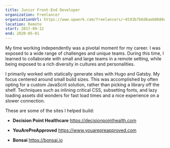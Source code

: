 ```yaml
---
title: Junior Front-End Developer
organization: Freelancer
organizationUrl: https://www.upwork.com/freelancers/~0193b7b6d6aeb0b86d
location: Remote
start: 2017-09-12
end: 2020-05-01
---
```


My time working independently was a pivotal moment for my career. I was exposed to a wide range of challenges and unique teams. During this time, I learned to collaborate with small and large teams in a remote setting, while being exposed to a rich diversity in cultures and personalities.

I primarily worked with statically generate sites with Hugo and Gatsby. My focus centered around small build sizes. This was accomplished by often opting for a custom JavaScrit solution, rather than picking a library off the shelf. Techniques such as inlining critical CSS, subsetting fonts, and lazy loading assets did wonders for fast load times and a nice experience on a slower connection.

These are some of the sites I helped build:
- **Decision Point Healthcare**
https://decisionpointhealth.com

- **YouArePreApproved**
https://www.youarepreapproved.com

- **Bonsai**
https://bonsai.io